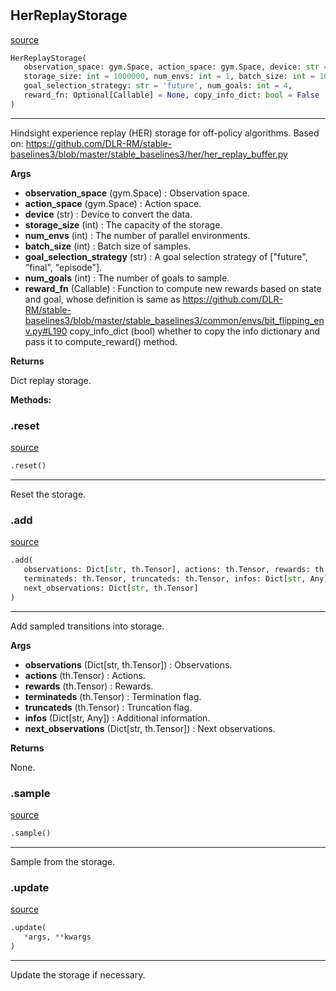 #


## HerReplayStorage
[source](https://github.com/RLE-Foundation/rllte/blob/main/rllte/xploit/storage/her_replay_storage.py/#L37)
```python 
HerReplayStorage(
   observation_space: gym.Space, action_space: gym.Space, device: str = 'cpu',
   storage_size: int = 1000000, num_envs: int = 1, batch_size: int = 1024,
   goal_selection_strategy: str = 'future', num_goals: int = 4,
   reward_fn: Optional[Callable] = None, copy_info_dict: bool = False
)
```


---
Hindsight experience replay (HER) storage for off-policy algorithms.
Based on: https://github.com/DLR-RM/stable-baselines3/blob/master/stable_baselines3/her/her_replay_buffer.py


**Args**

* **observation_space** (gym.Space) : Observation space.
* **action_space** (gym.Space) : Action space.
* **device** (str) : Device to convert the data.
* **storage_size** (int) : The capacity of the storage.
* **num_envs** (int) : The number of parallel environments.
* **batch_size** (int) : Batch size of samples.
* **goal_selection_strategy** (str) : A goal selection strategy of ["future", "final", "episode"].
* **num_goals** (int) : The number of goals to sample.
* **reward_fn** (Callable) : Function to compute new rewards based on state and goal, whose definition is
    same as https://github.com/DLR-RM/stable-baselines3/blob/master/stable_baselines3/common/envs/bit_flipping_env.py#L190
copy_info_dict (bool) whether to copy the info dictionary and pass it to compute_reward() method.


**Returns**

Dict replay storage.


**Methods:**


### .reset
[source](https://github.com/RLE-Foundation/rllte/blob/main/rllte/xploit/storage/her_replay_storage.py/#L89)
```python
.reset()
```

---
Reset the storage.

### .add
[source](https://github.com/RLE-Foundation/rllte/blob/main/rllte/xploit/storage/her_replay_storage.py/#L96)
```python
.add(
   observations: Dict[str, th.Tensor], actions: th.Tensor, rewards: th.Tensor,
   terminateds: th.Tensor, truncateds: th.Tensor, infos: Dict[str, Any],
   next_observations: Dict[str, th.Tensor]
)
```

---
Add sampled transitions into storage.


**Args**

* **observations** (Dict[str, th.Tensor]) : Observations.
* **actions** (th.Tensor) : Actions.
* **rewards** (th.Tensor) : Rewards.
* **terminateds** (th.Tensor) : Termination flag.
* **truncateds** (th.Tensor) : Truncation flag.
* **infos** (Dict[str, Any]) : Additional information.
* **next_observations** (Dict[str, th.Tensor]) : Next observations.


**Returns**

None.

### .sample
[source](https://github.com/RLE-Foundation/rllte/blob/main/rllte/xploit/storage/her_replay_storage.py/#L160)
```python
.sample()
```

---
Sample from the storage.

### .update
[source](https://github.com/RLE-Foundation/rllte/blob/main/rllte/xploit/storage/her_replay_storage.py/#L329)
```python
.update(
   *args, **kwargs
)
```

---
Update the storage if necessary.

